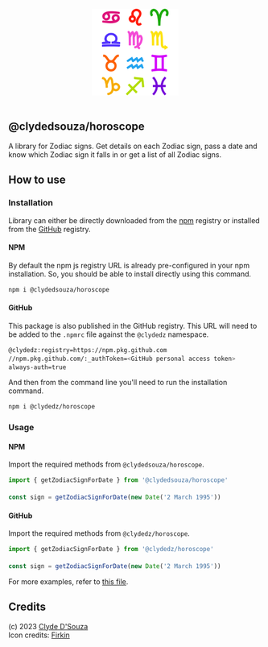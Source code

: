 <div align="center">
	<br>
	<img width="172" src="https://raw.githubusercontent.com/ClydeDz/horoscope-npm/main/Icon.png" alt="Horoscope npm package">
	<br>
	<br>
</div>

## @clydedsouza/horoscope

A library for Zodiac signs. Get details on each Zodiac sign, pass a date and know which Zodiac sign it falls in or get a list of all Zodiac signs.

## How to use

### Installation

Library can either be directly downloaded from the [npm](https://www.npmjs.com/package/@clydedsouza/horoscope) registry or installed from the [GitHub](https://github.com/ClydeDz/horoscope-npm/pkgs/npm/horoscope) registry.

#### NPM

By default the npm js registry URL is already pre-configured in your npm installation. So, you should be able to install directly using this command.

```bash
npm i @clydedsouza/horoscope
```

#### GitHub

This package is also published in the GitHub registry. This URL will need to be added to the `.npmrc` file against the `@clydedz` namespace.

```bash
@clydedz:registry=https://npm.pkg.github.com
//npm.pkg.github.com/:_authToken=<GitHub personal access token>
always-auth=true
```

And then from the command line you'll need to run the installation command.

```bash
npm i @clydedz/horoscope
```

### Usage

#### NPM

Import the required methods from `@clydedsouza/horoscope`.

```typescript
import { getZodiacSignForDate } from '@clydedsouza/horoscope'

const sign = getZodiacSignForDate(new Date('2 March 1995'))
```

#### GitHub

Import the required methods from `@clydedz/horoscope`.

```typescript
import { getZodiacSignForDate } from '@clydedz/horoscope'

const sign = getZodiacSignForDate(new Date('2 March 1995'))
```

For more examples, refer to [this file](./consumer/index.ts).

## Credits

(c) 2023 [Clyde D'Souza](https://clydedsouza.net)  
Icon credits: [Firkin](https://openclipart.org/detail/297192/bold-zodiac-symbols-colour)
